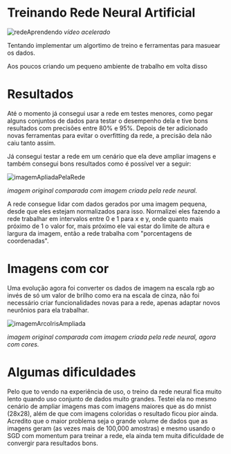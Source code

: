 # Treinando Rede Neural Artificial

![redeAprendendo](https://github.com/thag0/Treinando-Rede-Neural-Artificial/assets/91092364/3754e52c-7fbd-4ca9-8966-12a42d2d3720)
*vídeo acelerado*

Tentando implementar um algortimo de treino e ferramentas para masuear os dados.

Aos poucos criando um pequeno ambiente de trabalho em volta disso

# Resultados

Até o momento já consegui usar a rede em testes menores, como pegar alguns conjuntos de dados para testar o desempenho dela e tive bons resultados com precisões
entre 80% e 95%. Depois de ter adicionado novas ferramentas para evitar o overfitting da rede, a precisão dela não caiu tanto assim. 

Já consegui testar a rede em um cenário que ela deve ampliar imagens e também consegui bons resultados como é possível ver a seguir:

![imagemApliadaPelaRede](https://github.com/thag0/Treinando-Rede-Neural-Artificial/assets/91092364/8610fd77-b739-4a5d-a976-085eddaf8a15)

*imagem original comparada com imagem criada pela rede neural.*

A rede consegue lidar com dados gerados por uma imagem pequena, desde que eles estejam normalizados para isso. Normalizei eles fazendo a rede trabalhar em intervalos entre
0 e 1 para x e y, onde quanto mais próximo de 1 o valor for, mais próximo ele vai estar do limite de altura e largura da imagem, então a rede trabalha com "porcentagens de coordenadas".

# Imagens com cor

Uma evolução agora foi converter os dados de imagem na escala rgb ao invés de só um valor de brilho como era na escala de cinza, não foi necessário criar funcionalidades novas para a rede, apenas adaptar novos neurônios para ela trabalhar.

![imagemArcoIrisAmpliada](https://github.com/thag0/Treinando-Rede-Neural-Artificial/assets/91092364/66028643-dba6-4f46-a711-e561eb0c7515)

*imagem original comparada com imagem criada pela rede neural, agora com cores.*

# Algumas dificuldades

Pelo que to vendo na experiência de uso, o treino da rede neural fica muito lento quando uso conjunto de dados muito grandes. Testei ela no mesmo cenário de ampliar imagens mas com imagens maiores que as do mnist (28x28), além de que com imagens coloridas o resultado ficou pior ainda. 
Acredito que o maior problema seja o grande volume de dados que as imagens geram (as vezes mais de 100,000 amostras) e mesmo usando o SGD com momentum para treinar a rede, ela ainda tem muita dificuldade de convergir para resultados bons.

